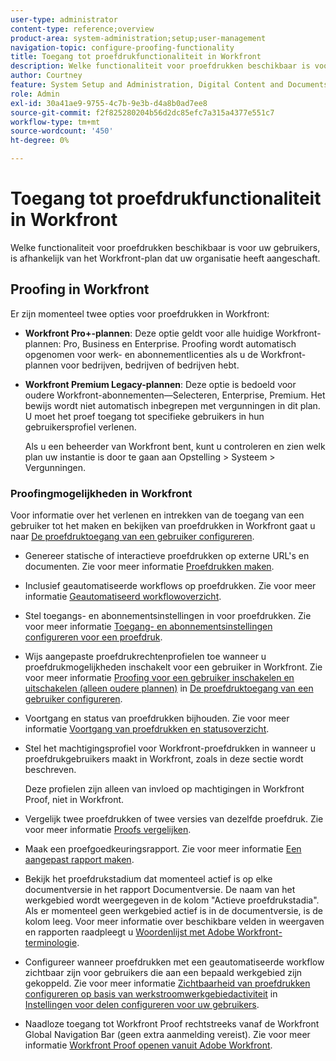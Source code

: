 ```yaml
---
user-type: administrator
content-type: reference;overview
product-area: system-administration;setup;user-management
navigation-topic: configure-proofing-functionality
title: Toegang tot proefdrukfunctionaliteit in Workfront
description: Welke functionaliteit voor proefdrukken beschikbaar is voor uw gebruikers, is afhankelijk van het Workfront-plan dat uw organisatie heeft aangeschaft.
author: Courtney
feature: System Setup and Administration, Digital Content and Documents
role: Admin
exl-id: 30a41ae9-9755-4c7b-9e3b-d4a8b0ad7ee8
source-git-commit: f2f825280204b56d2dc85efc7a315a4377e551c7
workflow-type: tm+mt
source-wordcount: '450'
ht-degree: 0%

---
```


# Toegang tot proefdrukfunctionaliteit in Workfront

Welke functionaliteit voor proefdrukken beschikbaar is voor uw gebruikers, is afhankelijk van het Workfront-plan dat uw organisatie heeft aangeschaft.

## Proofing in Workfront

Er zijn momenteel twee opties voor proefdrukken in Workfront:

* **Workfront Pro+-plannen**: Deze optie geldt voor alle huidige Workfront-plannen: Pro, Business en Enterprise. Proofing wordt automatisch opgenomen voor werk- en abonnementlicenties als u de Workfront-plannen voor bedrijven, bedrijven of bedrijven hebt.
* **Workfront Premium Legacy-plannen**: Deze optie is bedoeld voor oudere Workfront-abonnementen—Selecteren, Enterprise, Premium. Het bewijs wordt niet automatisch inbegrepen met vergunningen in dit plan. U moet het proef toegang tot specifieke gebruikers in hun gebruikersprofiel verlenen.

   Als u een beheerder van Workfront bent, kunt u controleren en zien welk plan uw instantie is door te gaan aan Opstelling > Systeem > Vergunningen.

### Proofingmogelijkheden in Workfront

Voor informatie over het verlenen en intrekken van de toegang van een gebruiker tot het maken en bekijken van proefdrukken in Workfront gaat u naar [De proefdruktoegang van een gebruiker configureren](../../../administration-and-setup/manage-workfront/configure-proofing/configure-a-users-proofing-access.md).

* Genereer statische of interactieve proefdrukken op externe URL&#39;s en documenten. Zie voor meer informatie [Proefdrukken maken](../../../review-and-approve-work/proofing/creating-proofs-within-workfront/create-proofs--in-wf.md).
* Inclusief geautomatiseerde workflows op proefdrukken. Zie voor meer informatie [Geautomatiseerd workflowoverzicht](../../../review-and-approve-work/proofing/proofing-overview/automated-workflow.md).
* Stel toegangs- en abonnementsinstellingen in voor proefdrukken. Zie voor meer informatie [Toegang- en abonnementsinstellingen configureren voor een proefdruk](../../../review-and-approve-work/proofing/managing-proofs-within-workfront/configure-access-subscription-settings-proof.md).
* Wijs aangepaste proefdrukrechtenprofielen toe wanneer u proefdrukmogelijkheden inschakelt voor een gebruiker in Workfront. Zie voor meer informatie [Proofing voor een gebruiker inschakelen en uitschakelen (alleen oudere plannen)](../../../administration-and-setup/manage-workfront/configure-proofing/configure-a-users-proofing-access.md#enabling-and-disabling-proofing-for-a-user) in [De proefdruktoegang van een gebruiker configureren](../../../administration-and-setup/manage-workfront/configure-proofing/configure-a-users-proofing-access.md).
* Voortgang en status van proefdrukken bijhouden. Zie voor meer informatie [Voortgang van proefdrukken en statusoverzicht](../../../review-and-approve-work/proofing/proofing-overview/view-progress-status-proof.md).
* Stel het machtigingsprofiel voor Workfront-proefdrukken in wanneer u proefdrukgebruikers maakt in Workfront, zoals in deze sectie wordt beschreven.

   Deze profielen zijn alleen van invloed op machtigingen in Workfront Proof, niet in Workfront.

* Vergelijk twee proefdrukken of twee versies van dezelfde proefdruk. Zie voor meer informatie [Proofs vergelijken](../../../review-and-approve-work/proofing/reviewing-proofs-within-workfront/review-a-proof/compare-proofs.md).
* Maak een proefgoedkeuringsrapport. Zie voor meer informatie  [Een aangepast rapport maken](../../../reports-and-dashboards/reports/creating-and-managing-reports/create-custom-report.md).
* Bekijk het proefdrukstadium dat momenteel actief is op elke documentversie in het rapport Documentversie. De naam van het werkgebied wordt weergegeven in de kolom &quot;Actieve proefdrukstadia&quot;. Als er momenteel geen werkgebied actief is in de documentversie, is de kolom leeg. Voor meer informatie over beschikbare velden in weergaven en rapporten raadpleegt u [Woordenlijst met Adobe Workfront-terminologie](../../../workfront-basics/navigate-workfront/workfront-navigation/workfront-terminology-glossary.md).
* Configureer wanneer proefdrukken met een geautomatiseerde workflow zichtbaar zijn voor gebruikers die aan een bepaald werkgebied zijn gekoppeld. Zie voor meer informatie [Zichtbaarheid van proefdrukken configureren op basis van werkstroomwerkgebiedactiviteit](../../../administration-and-setup/manage-workfront/configure-proofing/configure-sharing-settings-users.md#configuring-proof-visibility-based-on-workflow-stage-activity) in  [Instellingen voor delen configureren voor uw gebruikers](../../../administration-and-setup/manage-workfront/configure-proofing/configure-sharing-settings-users.md).
* Naadloze toegang tot Workfront Proof rechtstreeks vanaf de Workfront Global Navigation Bar (geen extra aanmelding vereist). Zie voor meer informatie [Workfront Proof openen vanuit Adobe Workfront](../../../review-and-approve-work/proofing/managing-proofs-within-workfront/access-wf-proof-in-workfront.md).

<!--
>[!NOTE]
>
>There are some capabilities included in Workfront Proof standalone that are not included in Proofing in Workfront. To learn more, see [Standalone Workfront Proof to Integrated Proofing in Workfront overview](../../../administration-and-setup/manage-workfront/configure-proofing/move-to-proofing-in-workfront.md)
-->
